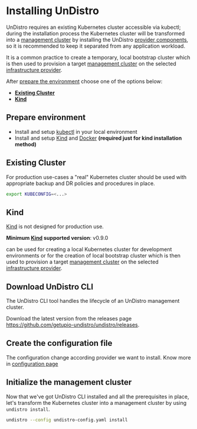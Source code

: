 # Installing UnDistro

UnDistro requires an existing Kubernetes cluster accessible via kubectl; during the installation process the
Kubernetes cluster will be transformed into a [management cluster](./glossary.md#Management-Cluster) by installing the UnDistro [provider components](./glossary.md#Provider-Components), so it
is recommended to keep it separated from any application workload.

It is a common practice to create a temporary, local bootstrap cluster which is then used to provision
a target [management cluster](./glossary.md#Management-Cluster) on the selected [infrastructure provider](./glossary.md#Infrastructure-Provider).

After [prepare the environment](./installing.md#Prepare-environment) choose one of the options below:

- [**Existing Cluster**](./installing.md#Existing-Cluster)
- [**Kind**](./installing.md#Kind)

## Prepare environment

- Install and setup [kubectl](https://kubernetes.io/docs/tasks/tools/install-kubectl/) in your local environment
- Install and setup [Kind](https://kind.sigs.k8s.io/docs/user/quick-start/#installation) and [Docker](https://www.docker.com/get-started) **(required just for kind installation method)**

## Existing Cluster

For production use-cases a "real" Kubernetes cluster should be used with appropriate backup and DR policies and procedures in place.

```bash
export KUBECONFIG=<...>
```

## Kind

[Kind](https://kind.sigs.k8s.io/docs/user/quick-start/#installation) is not designed for production use.

**Minimum [Kind](https://kind.sigs.k8s.io/docs/user/quick-start/#installation) supported version**: v0.9.0

can be used for creating a local Kubernetes cluster for development environments or for
the creation of local bootstrap cluster which is then used to provision
a target [management cluster](./glossary.md#Management-Cluster) on the selected [infrastructure provider](./glossary.md#Infrastructure-Provider).

## Download UnDistro CLI
The UnDistro CLI tool handles the lifecycle of an UnDistro management cluster.

Download the latest version from the releases page https://github.com/getupio-undistro/undistro/releases.

## Create the configuration file

The configuration change according provider we want to install. Know more in [configuration page](./configuration.md)

## Initialize the management cluster

Now that we've got UnDistro CLI installed and all the prerequisites in place, let's transform the Kubernetes cluster
into a management cluster by using `undistro install`.

```bash
undistro --config undistro-config.yaml install   
```